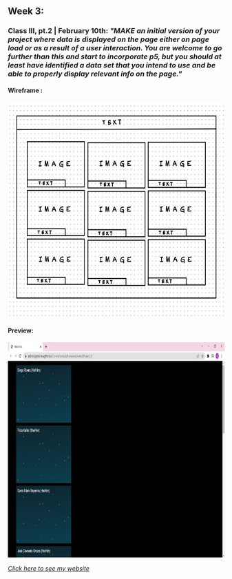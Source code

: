 ## Week 3:

### Class III, pt.2 | February 10th: _"MAKE an initial version of your project where data is displayed on the page either on page load or as a result of a user interaction. You are welcome to go further than this and start to incorporate p5, but you should at least have identified a data set that you intend to use and be able to properly display relevant info on the page."_



#### Wireframe :

<img src="wireframe.png" height ="500" />

#### Preview: 

<img src="screenshot.png" height ="500" />

[_Click here to see my website_](https://andresugartechea.github.io/ConnectionsLab/homework/week3/Project_1/)

